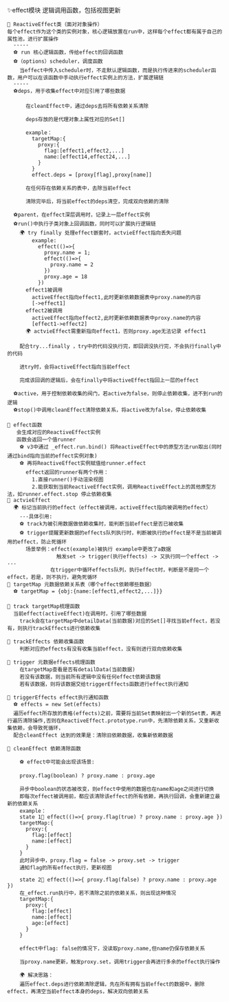 ✨effect模块
逻辑调用函数，包括视图更新

    🚩 ReactiveEffect类（面对对象操作）
    每个effect作为这个类的实例对象，核心逻辑放置在run中，这样每个effect都有属于自己的属性池，进行扩展操作
      -----
      ⚽️ run 核心逻辑函数，传给effect的回调函数
      ⚽️（options）scheduler，调度函数
        当effect中传入scheduler时，不走默认逻辑函数，而是执行传进来的scheduler函数，用户可以在该函数中手动执行effect实例上的方法，扩展逻辑链
      -----
      ⚽️deps，用于收集effect中对应引用了哪些数据

          在cleanEffect中，通过deps去将所有依赖关系清除

          deps存放的是代理对象上属性对应的Set[]

          example：
            targetMap:{
              proxy:{ 
                flag:[effect1,effect2,...]
                name:[effect14,effect24,...]
              }
            }
            effect.deps = [proxy[flag],proxy[name]]

          在任何存在依赖关系的表中，去除当前effect

          清除完毕后，将当前effect的deps清空，完成双向依赖的清除

      ⚽️parent，在effect深层调用时，记录上一层effect实例
      ⚽️run()中执行子类对象上回调函数，同时可以扩展执行逻辑链
        🌍 try finally 处理effect嵌套时，actvieEffect指向丢失问题
            example:
              effect(()=>{
                proxy.name = 1;
                effect(()=>{
                  proxy.name = 2
                })
                proxy.age = 18
              })
          effect1被调用
            activeEffect指向effect1,此时更新依赖数据表中proxy.name的内容
            [->effect1]
          effect2被调用
            activeEffect指向effect2,此时更新依赖数据表中proxy.name的内容 
            [effect1->effect2]  
          🌍 actvieEffect需重新指向effect1，否则proxy.age无法记录 effect1

        配合try...finally ，try中的代码没执行完，即回调没执行完，不会执行finally中的代码

        进try时，会将activeEffect指向当前effect

        完成该回调的逻辑后，会在finally中将activeEffect指回上一层的effect

      ⚽️active，用于控制依赖收集的阀门，若active为false，则停止依赖收集，进不到run的逻辑
      ⚽️stop()中调用cleanEffect清除依赖关系，将active改为false，停止依赖收集
      
    🚩 effect函数
       会生成对应的ReactiveEffect实例
       函数会返回一个值runner
        ⚽️ v3中通过 _effect.run.bind() 将ReactiveEffect中的原型方法run取出(同时通过bind指向当前的effect实例对象)
        ⚽️ 再将ReactiveEffect实例赋值给runner.effect
          effect返回的runner有两个作用：
            1.直接runner()手动渲染视图 
            2.能获取到当前ReactiveEffect实例，调用ReactiveEffect上的其他原型方法，如runner.effect.stop 停止依赖收集
    🚩 actvieEffect
      🌍 标记当前执行的effect（effect被调用，activeEffect指向被调用的effect）
        ---具体引用:
        ⚽️ track为被引用数据做依赖收集时，能判断当前effect是否已被收集
        ⚽️ trigger提醒更新数据的effects队列执行时，判断被执行的effect是不是当前被调用的effect，防止死循环
          场景举例：effect(example)被执行 example中更改了a数据
                    触发set -> trigger(执行effects) -> 又执行同一个effect -> ...
                  在trigger中循环effects队列，执行effect时，判断是不是同一个effect，若是，则不执行，避免死循环
    🚩 targetMap 元数据依赖关系表（哪个effect依赖哪些数据）
      ⚽️ targetMap = {obj:{name:[effect1,effect2,...]}}

    🚩 track targetMap梳理函数
      当前effect(activeEffect)在调用时，引用了哪些数据
        track会在targetMap中detailData(当前数据)对应的Set[]寻找当前effect，若没有，则执行trackEffects进行依赖收集

    🚩 trackEffects 依赖收集函数
        判断对应的effects有没有收集当前effect，没有则进行双向依赖收集

    🚩 trigger 元数据effects梳理函数
        在targetMap查看是否有detailData(当前数据)
        若没有该数据，则当前所有逻辑中没有任何effect依赖该数据
        若有该数据，则将该数据交给triggerEffects函数进行effect执行通知

    🚩 triggerEffects effect执行通知函数
      ⚽️ effects = new Set(effects)
      遍历effect所存放的表格(effects)之前，需要将当前Set表映射出一个新的Set表，再进行遍历清除操作,否则在ReactiveEffect.prototype.run中，先清除依赖关系，又重新收集依赖，会导致死循环，
      配合cleanEffect 达到的效果是：清除旧依赖数据，收集新依赖数据

    🚩 cleanEffect 依赖清除函数

        ⚽️ effect中可能会出现该场景:

        proxy.flag(boolean) ? proxy.name : proxy.age

        异步中boolean的状态被改变，则effect中使用的数据也在name和age之间进行切换
        即每次effect被调用前，都应该清除该effect的所有依赖，再执行回调，会重新建立最新的依赖关系
        example：
        state 1🌛 effect(()=>{ proxy.flag(true) ? proxy.name : proxy.age })
        targetMap:{
          proxy:{
            flag:[effect]
            name:[effect]
          }
        }
        此时异步中，proxy.flag = false -> proxy.set -> trigger
        通知flag的所有effect执行，更新视图
        
        state 2🌛 effect(()=>{ proxy.flag(false) ? proxy.name : proxy.age })
        在_effect.run执行中，若不清除之前的依赖关系，则出现这种情况
        targetMap:{
          proxy:{
            flag:[effect]
            name:[effect]
            age:[effect]
          }
        }

        effect中flag: false的情况下，没读取proxy.name,但name仍保存依赖关系

        当proxy.name更新，触发proxy.set，调用trigger会再进行多余的effect执行操作
        
        🌍 解决思路：
        遍历effect.deps进行依赖清除逻辑，先在所有拥有当前effect的数据中，删除effect，再清空当前effect本身的deps，解决双向依赖关系
